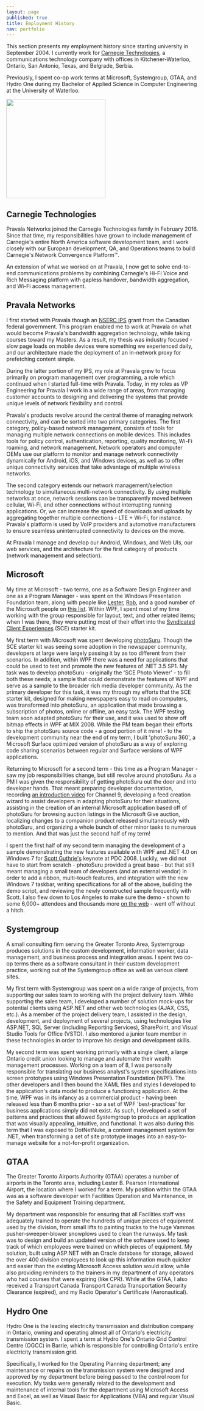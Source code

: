 ```yaml
---
layout: page
published: true
title: Employment History
nav: portfolio
---
```


This section presents my employment history since starting university in September 2004. I currently work for [Carnegie
Technologies](http://carnegietechnologies.com), a communications technology company with offices in Kitchener-Waterloo,
Ontario, San Antonio, Texas, and Belgrade, Serbia.

Previously, I spent co-op work terms at Microsoft, Systemgroup, GTAA, and Hydro One during my Bachelor of Applied
Science in Computer Engineering at the University of Waterloo.

<div class="post-img-left top-h hidden-xs">
    <img style="width: 260px" src="{{ site.baseurl }}/assets/pages/portfolio/employment/EmploymentHistory.png"/>
</div>

## Carnegie Technologies

Pravala Networks joined the Carnegie Technologies family in February 2016.  Since that time, my responsibilities have
grown to include management of Carnegie's entire North America software development team, and I work closely with our
European development, QA, and Operations teams to build Carnegie's Network Convergence Platform™.

An extension of what we worked on at Pravala, I now get to solve end-to-end communications problems by combining
Carnegie's Hi-Fi Voice and Rich Messaging platform with gapless handover, bandwidth aggregation, and Wi-Fi access
management.

## Pravala Networks

I first started with Pravala though an
[NSERC IPS](http://www.nserc-crsng.gc.ca/Students-Etudiants/PG-CS/IPS-BESII_eng.asp) grant from the Canadian federal
government. This program enabled me to work at Pravala on what would become Pravala's bandwidth aggregation technology,
while taking courses toward my Masters. As a result, my thesis was industry focused - slow page loads on mobile devices
were something we experienced daily, and our architecture made the deployment of an in-network proxy for prefetching
content simple.

During the latter portion of my IPS, my role at Pravala grew to focus primarily on program management over programming,
a role which continued when I started full-time with Pravala. Today, in my roles as VP Engineering for Pravala I work in
a wide range of areas, from managing customer accounts to designing and delivering the systems that provide unique
levels of network flexibility and control.

Pravala's products revolve around the central theme of managing network connectivity, and can be sorted into two primary
categories. The first category, policy-based network management, consists of tools for managing multiple network
connections on mobile devices.  This includes tools for policy control, authentication, reporting, quality monitoring,
Wi-Fi roaming, and network management. Network operators and computer OEMs use our platform to monitor and manage
network connectivity dynamically for Android, iOS, and Windows devices, as well as to offer unique connectivity
services that take advantage of multiple wireless networks.

The second category extends our network management/selection technology to simultaneous multi-network connectivity. By
using multiple networks at once, network sessions can be transparently moved between cellular, Wi-Fi, and other
connections without  interrupting running applications.  Or, we can increase the speed of downloads and uploads by
aggregating together multiple connections - LTE + Wi-Fi, for instance.  Pravala's platform is used by VoIP providers and
automotive manufacturers to ensure seamless uninterrupted connectivity to devices on the move.

At Pravala I manage and develop our Android, Windows, and Web UIs, our web services, and the architecture for the first
category of products (network management and selection).


## Microsoft

My time at Microsoft - two terms, one as a Software Design Engineer and one as a Program Manager - was spent on the
Windows Presentation Foundation team, along with people like [Lester](http://blogs.msdn.com/llobo/default.aspx),
[Rob](http://blogs.windowsclient.net/rob_relyea/), and a good number of the Microsoft people on [this
list](http://blogs.msdn.com/jaimer/pages/wpf-bloggers.aspx). Within WPF, I spent most of my time working with the group
responsible for layout, text, and other related items; when I was there, they were putting most of their effort into the
[Syndicated Client Experiences](http://windowsclient.net/wpf/starter-kits/sce.aspx) (SCE) starter kit.

My first term with Microsoft was spent developing [photoSuru](http://www.photosuru.com). Though the SCE
starter kit was seeing some adoption in the newspaper community, developers at large were largely passing it by as too
different from their scenarios. In addition, within WPF there was a need for applications that could be used to test and
promote the new features of .NET 3.5 SP1. My task was to develop photoSuru - originally the 'SCE Photo Viewer' - to fill
both these needs; a sample that could demonstrate the features of WPF and serve as a sample to the broader rich media
developer community. As the primary developer for this task, it was my through my efforts that the SCE starter kit,
designed for making newspapers easy to read on computers, was transformed into photoSuru, an application that made
browsing a subscription of photos, online or offline, an easy task. The WPF testing team soon adapted photoSuru for
their use, and it was used to show off bitmap effects in WPF at MIX 2008. While the PM team began their efforts to ship
the photoSuru source code - a good portion of it mine! - to the development community near the end of my term, I built
'photoSuru 360', a Microsoft Surface optimized version of photoSuru as a way of exploring code sharing scenarios between
regular and Surface versions of WPF applications.

Returning to Microsoft for a second term - this time as a Program Manager - saw my job responsibilities change, but
still revolve around photoSuru. As a PM I was given the responsibility of getting photoSuru out the door and into
developer hands. That meant preparing developer documentation, recording [an introduction
video](http://channel9.msdn.com/shows/Continuum/PhotoSuru/) for Channel 9, developing a feed creation wizard to assist
developers in adapting photoSuru for their situations, assisting in the creation of an internal Microsoft application
based off of photoSuru for browsing auction listings in the Microsoft Give auction, localizing changes to a companion
product released simultaneously with photoSuru, and organizing a whole bunch of other minor tasks to numerous to
mention. And that was just the second half of my term!

I spent the first half of my second term managing the development of a sample demonstrating the new features available
with WPF and .NET 4.0 on Windows 7 for [Scott Guthrie's](http://weblogs.asp.net/scottgu/) keynote at PDC
2008. Luckily, we did not have to start from scratch - photoSuru provided a great base - but that still meant managing a
small team of developers (and an external vendor) in order to add a ribbon, multi-touch features, and integration with
the new Windows 7 taskbar, writing specifications for all of the above, building the demo script, and reviewing the
newly constructed sample frequently with Scott. I also flew down to Los Angeles to make sure the demo - shown
to some 6,000+ attendees and thousands more [on the web](http://channel9.msdn.com/pdc2008/KYN02/) - went off
without a hitch.


## Systemgroup

A small consulting firm serving the Greater Toronto Area, Systemgroup produces solutions in the custom development,
information worker, data management, and business process and integration areas. I spent two co-op terms there as a
software consultant in their custom development practice, working out of the Systemgroup office as well as various
client sites.

My first term with Systemgroup was spent on a wide range of projects, from supporting our sales team to working with the
project delivery team. While supporting the sales team, I developed a number of solution mock-ups for potential clients
using ASP.NET and other web technologies (AJAX, CSS, etc.). As a member of the project delivery team, I assisted in the
design, development, and deployment of several projects, using technologies like ASP.NET, SQL Server (including
Reporting Services), SharePoint, and Visual Studio Tools for Office (VSTO). I also mentored a junior team member in
these technologies in order to improve his design and development skills.

My second term was spent working primarily with a single client, a large Ontario credit union looking to manage and
automate their wealth management processes. Working on a team of 8, I was personally responsible for translating our
business analyst's system specifications into screen prototypes using Windows Presentation Foundation (WPF). The other
developers and I then bound the XAML files and styles I developed to the application's data model to produce a
functioning application. At the time, WPF was in its infancy as a commercial product - having been released less than 6
months prior - so a set of WPF 'best-practices' for business applications simply did not exist. As such, I developed a
set of patterns and practices that allowed Systemgroup to produce an application that was visually appealing, intuitive,
and functional. It was also during this term that I was exposed to DotNetNuke, a content management system for .NET,
when transforming a set of site prototype images into an easy-to-manage website for a not-for-profit organization.

## GTAA

The Greater Toronto Airports Authority (GTAA) operates a number of airports in the Toronto area, including Lester B.
Pearson International Airport, the location where I worked for a term. My position within the GTAA was as a software
developer with Facilities Operation and Maintenance, in the Safety and Equipment Training department.

My department was responsible for ensuring that all Facilities staff was adequately trained to operate the hundreds of
unique pieces of equipment used by the division, from small lifts to painting trucks to the huge Vammas
pusher-sweeper-blower snowplows used to clean the runways. My task was to design and build an updated version of the
software used to keep track of which employees were trained on which pieces of equipment. My solution, built using
ASP.NET with an Oracle database for storage, allowed the over 400 division employees to look up this information much
quicker and easier than the existing Microsoft Access solution would allow, while also providing reminders to the
trainers in my department of any operators who had courses that were expiring (like CPR). While at the GTAA, I also
received a Transport Canada Transport Canada Transportation Security Clearance (expired), and my Radio
Operator's Certificate (Aeronautical).


## Hydro One

Hydro One is the leading electricity transmission and distribution company in Ontario, owning and operating almost all
of Ontario's electricity transmission system. I spent a term at Hydro One's Ontario Grid Control Centre (OGCC) in
Barrie, which is responsible for controlling Ontario's entire electricity transmission grid.

Specifically, I worked for the Operating Planning department; any maintenance or repairs on the transmission system were
designed and approved by my department before being passed to the control room for execution. My tasks were generally
related to the development and maintenance of internal tools for the department using Microsoft Access and Excel, as
well as Visual Basic for Applications (VBA) and regular Visual Basic.
